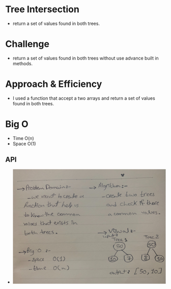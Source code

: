 # Tree Intersection
  - return a set of values found in both trees.

# Challenge
  - return a set of values found in both trees without use advance built in methods.

# Approach & Efficiency
  - I used a function that accept a two arrays and return a set of values found in both trees.

# Big O 
  - Time O(n)
  - Space O(1)
  
## API
  - ![](../assets/treeIntersection.jpg)
